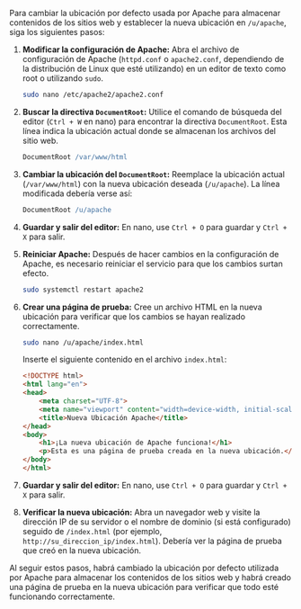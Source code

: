 Para cambiar la ubicación por defecto usada por Apache para almacenar contenidos de los sitios web y establecer la nueva ubicación en `/u/apache`, siga los siguientes pasos:

1. **Modificar la configuración de Apache:**
   Abra el archivo de configuración de Apache (`httpd.conf` o `apache2.conf`, dependiendo de la distribución de Linux que esté utilizando) en un editor de texto como root o utilizando `sudo`.

   ```bash
   sudo nano /etc/apache2/apache2.conf
   ```

2. **Buscar la directiva `DocumentRoot`:**
   Utilice el comando de búsqueda del editor (`Ctrl + W` en nano) para encontrar la directiva `DocumentRoot`. Esta línea indica la ubicación actual donde se almacenan los archivos del sitio web.

   ```apache
   DocumentRoot /var/www/html
   ```

3. **Cambiar la ubicación del `DocumentRoot`:**
   Reemplace la ubicación actual (`/var/www/html`) con la nueva ubicación deseada (`/u/apache`). La línea modificada debería verse así:

   ```apache
   DocumentRoot /u/apache
   ```

4. **Guardar y salir del editor:** 
   En nano, use `Ctrl + O` para guardar y `Ctrl + X` para salir.

5. **Reiniciar Apache:**
   Después de hacer cambios en la configuración de Apache, es necesario reiniciar el servicio para que los cambios surtan efecto.

   ```bash
   sudo systemctl restart apache2
   ```

6. **Crear una página de prueba:**
   Cree un archivo HTML en la nueva ubicación para verificar que los cambios se hayan realizado correctamente.

   ```bash
   sudo nano /u/apache/index.html
   ```

   Inserte el siguiente contenido en el archivo `index.html`:

   ```html
   <!DOCTYPE html>
   <html lang="en">
   <head>
       <meta charset="UTF-8">
       <meta name="viewport" content="width=device-width, initial-scale=1.0">
       <title>Nueva Ubicación Apache</title>
   </head>
   <body>
       <h1>¡La nueva ubicación de Apache funciona!</h1>
       <p>Esta es una página de prueba creada en la nueva ubicación.</p>
   </body>
   </html>
   ```

7. **Guardar y salir del editor:** 
   En nano, use `Ctrl + O` para guardar y `Ctrl + X` para salir.

8. **Verificar la nueva ubicación:**
   Abra un navegador web y visite la dirección IP de su servidor o el nombre de dominio (si está configurado) seguido de `/index.html` (por ejemplo, `http://su_direccion_ip/index.html`). Debería ver la página de prueba que creó en la nueva ubicación.

Al seguir estos pasos, habrá cambiado la ubicación por defecto utilizada por Apache para almacenar los contenidos de los sitios web y habrá creado una página de prueba en la nueva ubicación para verificar que todo esté funcionando correctamente.